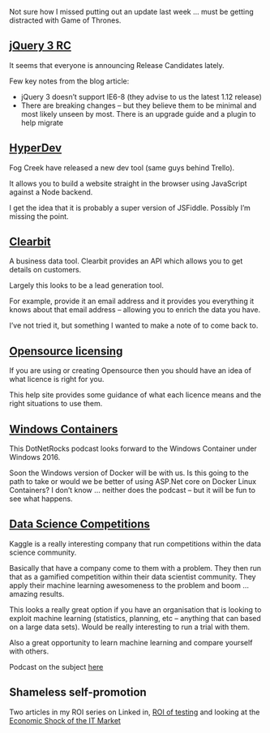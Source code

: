 Not sure how I missed putting out an update last week ... must be getting distracted with Game of Thrones.

## [jQuery 3 RC](https://blog.jquery.com/2016/05/20/jquery-3-0-release-candidate-released/)
It seems that everyone is announcing Release Candidates lately.

Few key notes from the blog article:

* jQuery 3 doesn’t support IE6-8 (they advise to us the latest 1.12 release)
* There are breaking changes – but they believe them to be minimal and most likely unseen by most. There is an upgrade guide and a plugin to help migrate

## [HyperDev](http://joelonsoftware.com/items/2016/05/30.html)
Fog Creek have released a new dev tool (same guys behind Trello).

It allows you to build a website straight in the browser using JavaScript against a Node backend.

I get the idea that it is probably a super version of JSFiddle.  Possibly I’m missing the point.

## [Clearbit](https://clearbit.com/)
A business data tool.  Clearbit provides an API which allows you to get details on customers.

Largely this looks to be a lead generation tool.

For example, provide it an email address and it provides you everything it knows about that email address – allowing you to enrich the data you have.

I’ve not tried it, but something I wanted to make a note of to come back to.

## [Opensource licensing](http://choosealicense.com/)
If you are using or creating Opensource then you should have an idea of what licence is right for you.

This help site provides some guidance of what each licence means and the right situations to use them.

## [Windows Containers](http://dotnetrocks.com/?show=1306)
This DotNetRocks podcast looks forward to the Windows Container under Windows 2016.

Soon the Windows version of Docker will be with us.  Is this going to the path to take or would we be better of using ASP.Net core on Docker Linux Containers?  I don’t know … neither does the podcast – but it will be fun to see what happens.

## [Data Science Competitions](https://www.kaggle.com/)
Kaggle is a really interesting company that run competitions within the data science community.

Basically that have a company come to them with a problem.  They then run that as a gamified competition within their data scientist community.  They apply their machine learning awesomeness to the problem and boom … amazing results.

This looks a really great option if you have an organisation that is looking to exploit machine learning (statistics, planning, etc – anything that can based on a large data sets).  Would be really interesting to run a trial with them.

Also a great opportunity to learn machine learning and compare yourself with others.

Podcast on the subject [here](http://dotnetrocks.com/?show=1307)

## Shameless self-promotion
Two articles in my ROI series on Linked in, [ROI of testing](https://www.linkedin.com/pulse/roi-testing-mark-taylor) and looking at the [Economic Shock of the IT Market](https://www.linkedin.com/pulse/market-economic-shock-mark-taylor)
